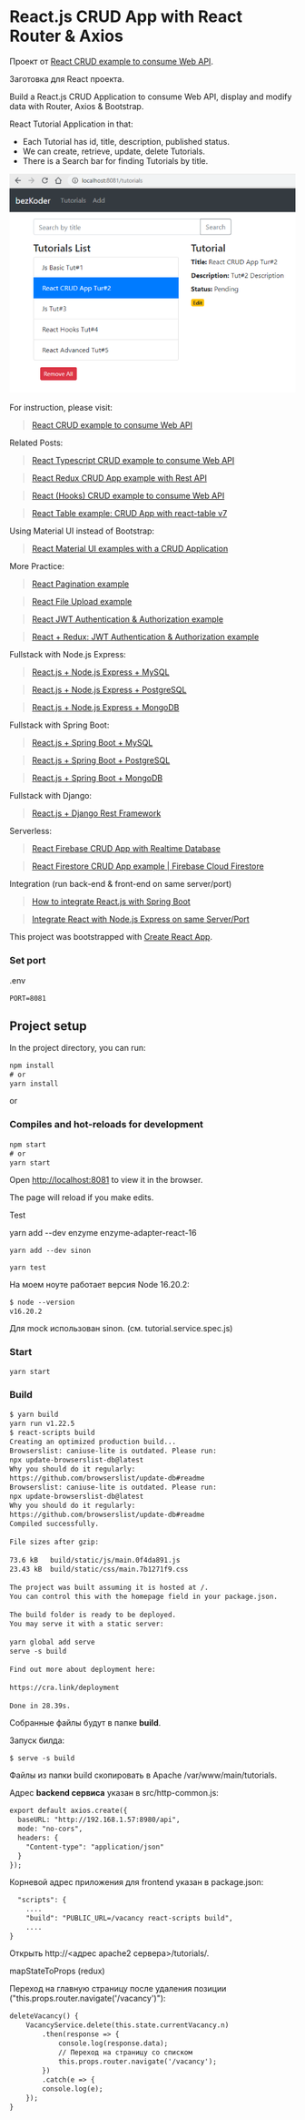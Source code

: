 # React.js CRUD App with React Router & Axios

Проект от [React CRUD example to consume Web API](https://bezkoder.com/react-crud-web-api/). 

Заготовка для React проекта.

Build a React.js CRUD Application to consume Web API, display and modify data with Router, Axios & Bootstrap.

React Tutorial Application in that:
- Each Tutorial has id, title, description, published status.
- We can create, retrieve, update, delete Tutorials.
- There is a Search bar for finding Tutorials by title.

![react-crud-example-web-api-demo](react-crud-example-web-api-demo.png)

For instruction, please visit:
> [React CRUD example to consume Web API](https://bezkoder.com/react-crud-web-api/)

Related Posts:
> [React Typescript CRUD example to consume Web API](https://bezkoder.com/react-typescript-axios/)

> [React Redux CRUD App example with Rest API](https://bezkoder.com/react-redux-crud-example/)

> [React (Hooks) CRUD example to consume Web API](https://bezkoder.com/react-hooks-crud-axios-api/)

> [React Table example: CRUD App with react-table v7](https://bezkoder.com/react-table-example-hooks-crud/)

Using Material UI instead of Bootstrap:
> [React Material UI examples with a CRUD Application](https://bezkoder.com/react-material-ui-examples-crud/)

More Practice:
> [React Pagination example](https://bezkoder.com/react-pagination-material-ui/)

> [React File Upload example](https://bezkoder.com/react-file-upload-axios/)

> [React JWT Authentication & Authorization example](https://bezkoder.com/react-jwt-auth/)

> [React + Redux: JWT Authentication & Authorization example](https://bezkoder.com/react-redux-jwt-auth/)

Fullstack with Node.js Express:
> [React.js + Node.js Express + MySQL](https://bezkoder.com/react-node-express-mysql/)

> [React.js + Node.js Express + PostgreSQL](https://bezkoder.com/react-node-express-postgresql/)

> [React.js + Node.js Express + MongoDB](https://bezkoder.com/react-node-express-mongodb-mern-stack/)

Fullstack with Spring Boot:
> [React.js + Spring Boot + MySQL](https://bezkoder.com/react-spring-boot-crud/)

> [React.js + Spring Boot + PostgreSQL](https://bezkoder.com/spring-boot-react-postgresql/)

> [React.js + Spring Boot + MongoDB](https://bezkoder.com/react-spring-boot-mongodb/)

Fullstack with Django:

> [React.js + Django Rest Framework](https://bezkoder.com/django-react-axios-rest-framework/)

Serverless:
> [React Firebase CRUD App with Realtime Database](https://bezkoder.com/react-firebase-crud/)

> [React Firestore CRUD App example | Firebase Cloud Firestore](https://bezkoder.com/react-firestore-crud/)

Integration (run back-end & front-end on same server/port)
> [How to integrate React.js with Spring Boot](https://bezkoder.com/integrate-reactjs-spring-boot/)

> [Integrate React with Node.js Express on same Server/Port](https://bezkoder.com/integrate-react-express-same-server-port/)


This project was bootstrapped with [Create React App](https://github.com/facebook/create-react-app).

### Set port
.env
```
PORT=8081
```

## Project setup

In the project directory, you can run:

```
npm install
# or
yarn install
```

or

### Compiles and hot-reloads for development

```
npm start
# or
yarn start
```

Open [http://localhost:8081](http://localhost:8081) to view it in the browser.

The page will reload if you make edits.

Test

yarn add --dev enzyme enzyme-adapter-react-16

````shell
yarn add --dev sinon
````

````shell
yarn test
````

На моем ноуте работает версия Node 16.20.2:

````shell
$ node --version
v16.20.2
````

Для mock использован sinon. (см. tutorial.service.spec.js)

### Start

````shell
yarn start
````

### Build

````shell
$ yarn build
yarn run v1.22.5
$ react-scripts build
Creating an optimized production build...
Browserslist: caniuse-lite is outdated. Please run:
npx update-browserslist-db@latest
Why you should do it regularly: https://github.com/browserslist/update-db#readme
Browserslist: caniuse-lite is outdated. Please run:
npx update-browserslist-db@latest
Why you should do it regularly: https://github.com/browserslist/update-db#readme
Compiled successfully.

File sizes after gzip:

73.6 kB   build/static/js/main.0f4da891.js
23.43 kB  build/static/css/main.7b1271f9.css

The project was built assuming it is hosted at /.
You can control this with the homepage field in your package.json.

The build folder is ready to be deployed.
You may serve it with a static server:

yarn global add serve
serve -s build

Find out more about deployment here:

https://cra.link/deployment

Done in 28.39s.

````
Собранные файлы будут в папке __build__.

Запуск билда:

````shell
$ serve -s build
````

Файлы из папки build скопировать в Apache /var/www/main/tutorials.

Адрес __backend сервиса__  указан в src/http-common.js:

````shell
export default axios.create({
  baseURL: "http://192.168.1.57:8980/api",
  mode: "no-cors",
  headers: {
    "Content-type": "application/json"
  }
});
````

Корневой адрес приложения для frontend указан в package.json:

````shell
  "scripts": {
    ....
    "build": "PUBLIC_URL=/vacancy react-scripts build",
    ....
}
````

Открыть http://<адрес apache2 сервера>/tutorials/.

mapStateToProps (redux) 


Переход на главную страницу после удаления позиции ("this.props.router.navigate('/vacancy')"):

````shell
deleteVacancy() {    
    VacancyService.delete(this.state.currentVacancy.n)
        .then(response => {
            console.log(response.data);
            // Переход на страницу со списком
            this.props.router.navigate('/vacancy');
        })
        .catch(e => {
        console.log(e);
    });
}

````

